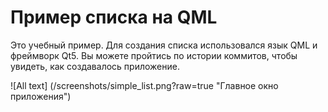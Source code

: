 # Пример списка на QML
Это учебный пример. Для создания списка использовался язык QML и фреймворк Qt5.
Вы можете пройтись по истории коммитов, чтобы увидеть, как создавалось приложение.

![All text] (/screenshots/simple_list.png?raw=true "Главное окно приложения")
